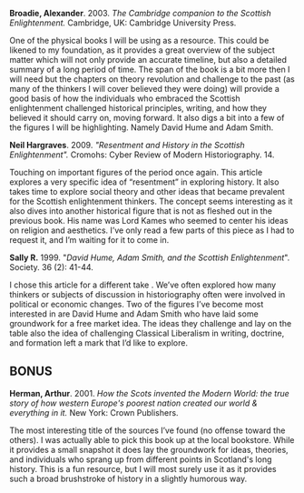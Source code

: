 **Broadie, Alexander**. 2003. *The Cambridge companion to the Scottish Enlightenment.* Cambridge, UK: Cambridge University Press.

One of the physical books I will be using as a resource. This could be likened to my foundation, as it provides a great overview of the subject matter which will not only provide an accurate timeline, but also a detailed summary of a long period of time. The span of the book is a bit more then I will need but the chapters on theory revolution and challenge to the past (as many of the thinkers I will cover believed they were doing) will provide a good basis of how the individuals who embraced the Scottish enlightenment challenged historical principles, writing, and how they believed it should carry on, moving forward. It also digs a bit into a few of the figures I will be highlighting. Namely David Hume and Adam Smith.


**Neil Hargraves**. 2009. *"Resentment and History in the Scottish Enlightenment".* Cromohs: Cyber Review of Modern Historiography. 14.

Touching on important figures of the period once again. This article explores a very specific idea of “resentment” in exploring history. It also takes time to explore social theory and other ideas that became prevalent for the Scottish enlightenment thinkers. The concept seems interesting as it also dives into another historical figure that is not as fleshed out in the previous book. His name was Lord Kames who seemed to center his ideas on religion and aesthetics. I’ve only read a few parts of this piece as I had to request it, and I’m waiting for it to come in.


**Sally R.** 1999. "*David Hume, Adam Smith, and the Scottish Enlightenment*". Society. 36 (2): 41-44.
 
I chose this article for a different take . We’ve often explored how many thinkers or subjects of discussion in historiography often were involved in political or economic changes. Two of the figures I’ve become most interested in are David Hume and Adam Smith who have laid some groundwork for a free market idea. The ideas they challenge and lay on the table also the idea of challenging Classical Liberalism in writing, doctrine, and formation left a mark that I’d like to explore.


 
## BONUS
**Herman, Arthur**. 2001. *How the Scots invented the Modern World: the true story of how western Europe's poorest nation created our world & everything in it.* New York: Crown Publishers.

The most interesting title of the sources I’ve found (no offense toward the others). I was actually able to pick this book up at the local bookstore. While it provides a small snapshot it does lay the groundwork for ideas, theories, and individuals who sprang up from different points in Scotland's long history. This is a fun resource, but I will most surely use it as it provides such a broad brushstroke of history in a slightly humorous way.
